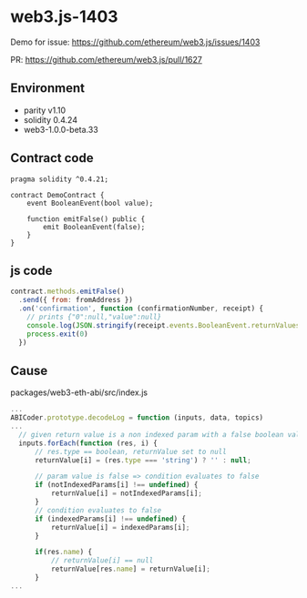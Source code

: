 # web3.js-1403
Demo for issue:
https://github.com/ethereum/web3.js/issues/1403

PR: 
https://github.com/ethereum/web3.js/pull/1627

## Environment
- parity v1.10
- solidity 0.4.24
- web3-1.0.0-beta.33

## Contract code
```
pragma solidity ^0.4.21;

contract DemoContract {
    event BooleanEvent(bool value);

    function emitFalse() public {
        emit BooleanEvent(false);
    }
}
```

## js code
```javascript
contract.methods.emitFalse()
  .send({ from: fromAddress })
  .on('confirmation', function (confirmationNumber, receipt) {
    // prints {"0":null,"value":null}
    console.log(JSON.stringify(receipt.events.BooleanEvent.returnValues))
    process.exit(0)
  })
```

## Cause
packages/web3-eth-abi/src/index.js
```javascript
...
ABICoder.prototype.decodeLog = function (inputs, data, topics)
...
  // given return value is a non indexed param with a false boolean value
  inputs.forEach(function (res, i) {
      // res.type == boolean, returnValue set to null
      returnValue[i] = (res.type === 'string') ? '' : null;

      // param value is false => condition evaluates to false 
      if (notIndexedParams[i] !== undefined) {
          returnValue[i] = notIndexedParams[i];
      }
      // condition evaluates to false
      if (indexedParams[i] !== undefined) {
          returnValue[i] = indexedParams[i];
      }

      if(res.name) {
          // returnValue[i] == null
          returnValue[res.name] = returnValue[i];
      }
...
```
